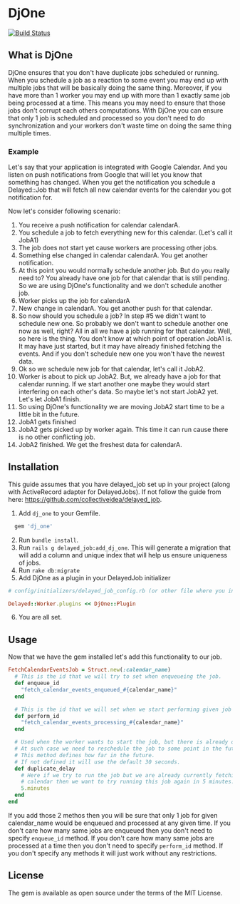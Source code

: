# DjOne

[![Build Status](https://travis-ci.org/piotrj/dj_one.svg?branch=master)](https://travis-ci.org/piotrj/dj_one)

## What is DjOne

DjOne ensures that you don't have duplicate jobs scheduled or running. When you schedule a job as a reaction to some event you may end up with multiple jobs that will be basically doing the same thing.
Moreover, if you have more than 1 worker you may end up with more than 1 exactly same job being processed at a time. This means you may need to ensure that those jobs don't corrupt each others computations.
With DjOne you can ensure that only 1 job is scheduled and processed so you don't need to do synchronization and your workers don't waste time on doing the same thing multiple times.

### Example

Let's say that your application is integrated with Google Calendar. And you listen on push notifications from Google that will let you know that something has changed.
When you get the notification you schedule a Delayed::Job that will fetch all new calendar events for the calendar you got notification for.

Now let's consider following scenario:
1. You receive a push notification for calendar calendarA.
2. You schedule a job to fetch everything new for this calendar. (Let's call it JobA1)
3. The job does not start yet cause workers are processing other jobs.
4. Something else changed in calendar calendarA. You get another notification.
5. At this point you would normally schedule another job. But do you really need to? You already have one job for that calendar that is still pending. So we are using DjOne's functionality and we don't schedule another job.
6. Worker picks up the job for calendarA
7. New change in calendarA. You get another push for that calendar.
8. So now should you schedule a job? In step #5 we didn't want to schedule new one. So probably we don't want to schedule another one now as well, right? All in all we have a job running for that calendar.
Well, so here is the thing. You don't know at which point of operation JobA1 is. It may have just started, but it may have already finished fetching the events. And if you don't schedule new one you won't have the newest data.
9. Ok so we schedule new job for that calendar, let's call it JobA2.
10. Worker is about to pick up JobA2. But, we already have a job for that calendar running. If we start another one maybe they would start interfering on each other's data. So maybe let's not start JobA2 yet. Let's let JobA1 finish.
11. So using DjOne's functionality we are moving JobA2 start time to be a little bit in the future.
12. JobA1 gets finished
13. JobA2 gets picked up by worker again. This time it can run cause there is no other conflicting job.
14. JobA2 finished. We get the freshest data for calendarA.

## Installation

This guide assumes that you have delayed_job set up in your project (along with ActiveRecord adapter for DelayedJobs).
If not follow the guide from here: https://github.com/collectiveidea/delayed_job.

1. Add `dj_one` to your Gemfile.

```ruby
  gem 'dj_one'
```

2. Run `bundle install`.
3. Run `rails g delayed_job:add_dj_one`. This will generate a migration that will add a column and unique index that will help us ensure uniqueness of jobs.
4. Run `rake db:migrate`
5. Add DjOne as a plugin in your DelayedJob initializer
```ruby
# config/initializers/delayed_job_config.rb (or other file where you initialize DelayedJob)

Delayed::Worker.plugins << DjOne::Plugin

```

6. You are all set.


## Usage

Now that we have the gem installed let's add this functionality to our job.

```ruby
FetchCalendarEventsJob = Struct.new(:calendar_name)
  # This is the id that we will try to set when enqueueing the job.
  def enqueue_id
    "fetch_calendar_events_enqueued_#{calendar_name}"
  end

  # This is the id that we will set when we start performing given job
  def perform_id
    "fetch_calendar_events_processing_#{calendar_name}"
  end

  # Used when the worker wants to start the job, but there is already one being performed at the moment.
  # At such case we need to reschedule the job to some point in the future.
  # This method defines how far in the future.
  # If not defined it will use the default 30 seconds.
  def duplicate_delay
    # Here if we try to run the job but we are already currently fetching events for given
    # calendar then we want to try running this job again in 5 minutes.
    5.minutes
  end
end
```

If you add those 2 methos then you will be sure that only 1 job for given calendar_name would be enqueued and processed at any given time.
If you don't care how many same jobs are enqueued then you don't need to specify `enqueue_id` method.
If you don't care how many same jobs are processed at a time then you don't need to specify `perform_id` method.
If you don't specify any methods it will just work without any restrictions.

## License
The gem is available as open source under the terms of the MIT License.

